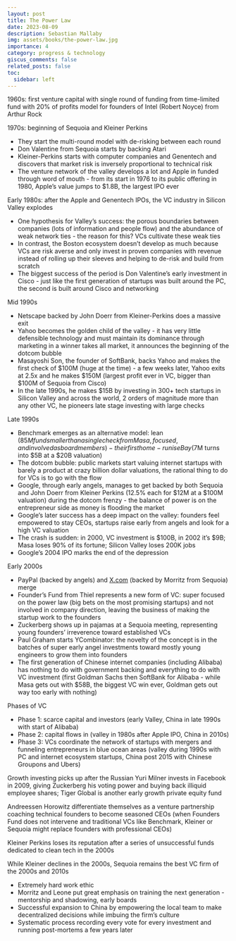 ```yaml
---
layout: post
title: The Power Law
date: 2023-08-09
description: Sebastian Mallaby
img: assets/books/the-power-law.jpg
importance: 4
category: progress & technology
giscus_comments: false
related_posts: false
toc:
  sidebar: left
---
```


1960s: first venture capital with single round of funding from time-limited fund with 20% of profits model for founders of Intel (Robert Noyce) from Arthur Rock

1970s: beginning of Sequoia and Kleiner Perkins
- They start the multi-round model with de-risking between each round
- Don Valentine from Sequoia starts by backing Atari
- Kleiner-Perkins starts with computer companies and Genentech and discovers that market risk is inversely proportional to technical risk
- The venture network of the valley develops a lot and Apple in funded through word of mouth - from its start in 1976 to its public offering in 1980, Apple’s value jumps to $1.8B, the largest IPO ever

Early 1980s: after the Apple and Genentech IPOs, the VC industry in Silicon Valley explodes
- One hypothesis for Valley’s success: the porous boundaries between companies (lots of information and people flow) and the abundance of weak network ties - the reason for this? VCs cultivate these weak ties
- In contrast, the Boston ecosystem doesn’t develop as much because VCs are risk averse and only invest in proven companies with revenue instead of rolling up their sleeves and helping to de-risk and build from scratch
- The biggest success of the period is Don Valentine’s early investment in Cisco - just like the first generation of startups was built around the PC, the second is built around Cisco and networking

Mid 1990s
- Netscape backed by John Doerr from Kleiner-Perkins does a massive exit
- Yahoo becomes the golden child of the valley - it has very little defensible technology and must maintain its dominance through marketing in a winner takes all market, it announces the beginning of the dotcom bubble
- Masayoshi Son, the founder of SoftBank, backs Yahoo and makes the first check of $100M (huge at the time) - a few weeks later, Yahoo exits at 2.5x and he makes $150M (largest profit ever in VC, bigger than $100M of Sequoia from Cisco)
- In the late 1990s, he makes $15B by investing in 300+ tech startups in Silicon Valley and across the world, 2 orders of magnitude more than any other VC, he pioneers late stage investing with large checks

Late 1990s
- Benchmark emerges as an alternative model: lean ($85M fund smaller than a single check from Masa, focused, and involved as board members) - their first home-run is eBay ($7M turns into $5B at a $20B valuation)
- The dotcom bubble: public markets start valuing internet startups with barely a product at crazy billion dollar valuations, the rational thing to do for VCs is to go with the flow
- Google, through early angels, manages to get backed by both Sequoia and John Doerr from Kleiner Perkins (12.5% each for $12M at a $100M valuation) during the dotcom frenzy - the balance of power is on the entrepreneur side as money is flooding the market
- Google’s later success has a deep impact on the valley: founders feel empowered to stay CEOs, startups raise early from angels and look for a high VC valuation
- The crash is sudden: in 2000, VC investment is $100B, in 2002 it’s $9B; Masa loses 90% of its fortune; Silicon Valley loses 200K jobs
- Google’s 2004 IPO marks the end of the depression

Early 2000s
- PayPal (backed by angels) and [X.com](http://X.com) (backed by Morritz from Sequoia) merge
- Founder’s Fund from Thiel represents a new form of VC: super focused on the power law (big bets on the most promising startups) and not involved in company direction, leaving the business of making the startup work to the founders
- Zuckerberg shows up in pajamas at a Sequoia meeting, representing young founders’ irreverence toward established VCs
- Paul Graham starts YCombinator: the novelty of the concept is in the batches of super early angel investments toward mostly young engineers to grow them into founders
- The first generation of Chinese internet companies (including Alibaba) has nothing to do with government backing and everything to do with VC investment (first Goldman Sachs then SoftBank for Alibaba - while Masa gets out with $58B, the biggest VC win ever, Goldman gets out way too early with nothing)

Phases of VC
- Phase 1: scarce capital and investors (early Valley, China in late 1990s with start of Alibaba)
- Phase 2: capital flows in (valley in 1980s after Apple IPO, China in 2010s)
- Phase 3: VCs coordinate the network of startups with mergers and funneling entrepreneurs in blue ocean areas (valley during 1990s with PC and internet ecosystem startups, China post 2015 with Chinese Groupons and Ubers)

Growth investing picks up after the Russian Yuri Milner invests in Facebook in 2009, giving Zuckerberg his voting power and buying back illiquid employee shares; Tiger Global is another early growth private equity fund

Andreessen Horowitz differentiate themselves as a venture partnership coaching technical founders to become seasoned CEOs (when Founders Fund does not intervene and traditional VCs like Benchmark, Kleiner or Sequoia might replace founders with professional CEOs)

Kleiner Perkins loses its reputation after a series of unsuccessful funds dedicated to clean tech in the 2000s

While Kleiner declines in the 2000s, Sequoia remains the best VC firm of the 2000s and 2010s
- Extremely hard work ethic
- Morritz and Leone put great emphasis on training the next generation - mentorship and shadowing, early boards
- Successful expansion to China by empowering the local team to make decentralized decisions while imbuing the firm’s culture
- Systematic process recording every vote for every investment and running post-mortems a few years later
